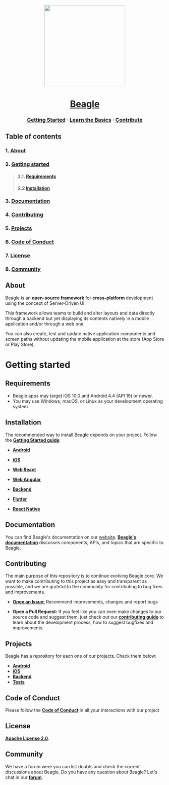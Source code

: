 <!---/
Copyright 2020, 2022 ZUP IT SERVICOS EM TECNOLOGIA E INOVACAO SA

Licensed under the Apache License, Version 2.0 (the "License");
you may not use this file except in compliance with the License.
You may obtain a copy of the License at

     http://www.apache.org/licenses/LICENSE-2.0

Unless required by applicable law or agreed to in writing, software
distributed under the License is distributed on an "AS IS" BASIS,
WITHOUT WARRANTIES OR CONDITIONS OF ANY KIND, either express or implied.
See the License for the specific language governing permissions and
limitations under the License.
--->
<p align="center">
  <img src="https://gblobscdn.gitbook.com/spaces%2F-M-Qy7jZbUpzGRP5GbCZ%2Favatar.png" width="256" height="256" />
</p>

<h1 align="center">
  <a href="https://usebeagle.io/">
    Beagle
  </a>
</h1>


<h3 align="center">
  <a href="https://docs.usebeagle.io">Getting Started</a>
  <span> · </span>
  <a href="https://docs.usebeagle.io/get-started/using-beagle">Learn the Basics</a>
  <span> · </span>
  <a href="https://github.com/ZupIT/beagle/blob/main/CONTRIBUTING.md">Contribute</a>
</h3>

## **Table of contents**
### 1. [**About**](#about)
### 2. [**Getting started**](#getting-started)
>#### 2.1. [**Requirements**](#requirements)
>#### 2.2 [**Installation**](#installation)
### 3. [**Documentation**](#documentation)
### 4. [**Contributing**](#contributing)
### 5. [**Projects**](#projects)
### 6. [**Code of Conduct**](#code-of-conduct)
### 7. [**License**](#license)
### 8. [**Community**](#community)


## **About**
Beagle is an **open-source framework** for **cross-platform** development using the concept of Server-Driven UI.

This framework allows teams to build and alter layouts and data directly through a backend but yet displaying its contents natively in a mobile application and/or through a web one.

You can also create, test and update native application components and screen paths without updating the mobile application at the store (App Store or Play Store).

# **Getting started**

## **Requirements**

- Beagle apps may target iOS 10.0 and Android 4.4 (API 19) or newer. 
- You may use Windows, macOS, or Linux as your development operating system.

## **Installation**
The recommended way to install Beagle depends on your project.
Follow the [**Getting Started guide**](https://docs.usebeagle.io/get-started/installing-beagle):

- [**Android**](https://docs.usebeagle.io/v1.10/android/getting-started/)
- [**iOS**](https://docs.usebeagle.io/v1.10/ios/getting-started/)
- [**Web React**](https://docs.usebeagle.io/v1.10/web/react/react-installing/)
- [**Web Angular**](https://docs.usebeagle.io/v1.10/web/angular/angular-installing/)

- [**Backend**](https://docs.usebeagle.io/v1.10/backend/get-started/installing-beagle/)
- [**Flutter**](https://docs.usebeagle.io/v1.10/flutter/getting-started/)
- [**React Native**](https://docs.usebeagle.io/v1.10/react-native/react-native-installing/)

## **Documentation**

You can find Beagle's documentation on our [website][site].
[**Beagle's documentation**][b-docs] discusses components, APIs, and topics that are specific to Beagle. 

[site]: https://usebeagle.io/
[b-docs]: https://docs.usebeagle.io/

## **Contributing**

The main purpose of this repository is to continue evolving Beagle core. We want to make contributing to this project as easy and transparent as possible, and we are grateful to the community for contributing to bug fixes and improvements. 

- [**Open an Issue:**](https://github.com/ZupIT/beagle/issues/new/choose) Recommend improvements, changes and report bugs

- **Open a Pull Request:** If you feel like you can even make changes to our source code and suggest them, just check out our [**contributing guide**][contribute] to learn about the development process, how to suggest bugfixes and improvements.

[contribute]: https://github.com/ZupIT/beagle/blob/main/CONTRIBUTING.md

## **Projects**

Beagle has a repository for each one of our projects. Check them below: 
- [**Android**][android]
- [**iOS**][ios] 
- [**Backend**][backend] 
- [**Tests**][tests] 

 [android]: https://github.com/ZupIT/beagle-android
 [ios]: https://github.com/ZupIT/beagle-ios
 [Backend]: https://github.com/ZupIT/beagle-backend-kotlin
 [tests]: https://github.com/ZupIT/beagle-tests

## **Code of Conduct**

Please follow the [**Code of Conduct**](https://github.com/ZupIT/beagle/blob/main/CODE_OF_CONDUCT.md) in all your interactions with our project

## **License**
[**Apache License 2.0**](https://github.com/ZupIT/beagle/blob/main/LICENSE.txt).

## **Community**
We have a forum were you can list doubts and check the current discussions about Beagle.
Do you have any question about Beagle? 
Let's chat in our [**forum**](https://forum.zup.com.br/).
